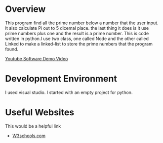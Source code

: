 # Overview

This program find all the prime number below a number that the user input. It also
calculate Pi out to 5 dicemal place. the last thing it does is it use prime numbers
plus one and the result is a prime number. This is code written in python.I use two 
class, one called Node and the other called Linked to make a linked-list to store 
the prime numbers that the program found. 
 

[Youtube Software Demo Video](https://youtu.be/fz6agnZTvLk)

# Development Environment

I used visual studio. I started with an empty project for python.

# Useful Websites

This would be a helpful link 
* [W3schools.com](https://www.w3schools.com/python/default.asp)

